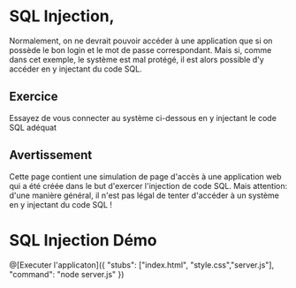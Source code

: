 # SQL Injection,

Normalement, on ne devrait pouvoir accéder à une application que si on possède le bon login et le mot de passe correspondant. 
Mais si, comme dans cet exemple, le système est mal protégé, il est alors possible d'y accéder en y injectant du code SQL.

## Exercice
Essayez de vous connecter au système ci-dessous en y injectant le code SQL adéquat

## Avertissement
Cette page contient une simulation de page d'accès à une application web qui a été créée dans le but d'exercer l'injection de code SQL. Mais attention: d'une manière général, il n'est pas légal de tenter d'accéder à un système en y injectant du code SQL !


# SQL Injection Démo

@[Executer l'applicaton]({ "stubs": ["index.html", "style.css","server.js"], "command": "node server.js" })

